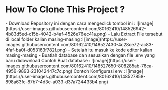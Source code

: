 <h1>How To Clone This Project ?</h1>
- Download Repository ini dengan cara mengeclick tombol ini :
 ![image](https://user-images.githubusercontent.com/80162410/148526942-4b83d5ed-c15b-4042-b4af-4526e76ec41a.png)
- Lalu Extract File tersebut di local folder kalian masing-masing :![image](https://user-images.githubusercontent.com/80162410/148527430-4c28ce72-ac83-4faf-ba0f-d053163f782f.png)
- Setelah itu masuk ke kode editor kalian masing-masing 
- Buatlah database dan sesuaikan dengan file .env yang baru didownload 
  Contoh Buat database : ![image](https://user-images.githubusercontent.com/80162410/148527650-808285ab-76ca-4956-9893-231042447c7c.png)
  Contoh Konfigurasi env : ![image](https://user-images.githubusercontent.com/80162410/148527858-898a63fc-87b7-4d3e-a033-d37a724433b4.png)
